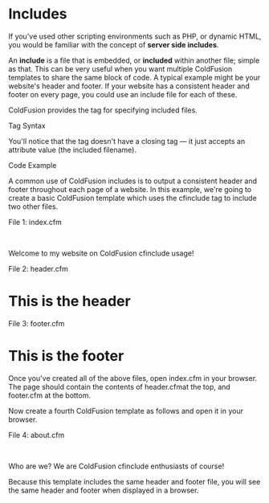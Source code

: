 # Includes

If you've used other scripting environments such as PHP, or dynamic HTML, you would be familiar with the concept of **server side includes**.

An **include** is a file that is embedded, or **included** within another file; simple as that. This can be very useful when you want multiple ColdFusion templates to share the same block of code. A typical example might be your website's header and footer. If your website has a consistent header and footer on every page, you could use an include file for each of these.

ColdFusion provides the <cfinclude> tag for specifying included files.

Tag Syntax

You'll notice that the <cfinclude> tag doesn't have a closing tag — it just accepts an attribute value (the included filename).


<cfinclude template="included_filename">
Code Example

A common use of ColdFusion includes is to output a consistent header and footer throughout each page of a website. In this example, we're going to create a basic ColdFusion template which uses the cfinclude tag to include two other files.

File 1: index.cfm


<cfinclude template="header.cfm">
​
<p>Welcome to my website on ColdFusion cfinclude usage!</p>
​
<cfinclude template="footer.cfm">
File 2: header.cfm


<h1>This is the header</h1>
File 3: footer.cfm


<h1>This is the footer</h1>
Once you've created all of the above files, open index.cfm in your browser. The page should contain the contents of header.cfmat the top, and footer.cfm at the bottom.

Now create a fourth ColdFusion template as follows and open it in your browser.

File 4: about.cfm


<cfinclude template="header.cfm">
​
<p>Who are we? We are ColdFusion cfinclude enthusiasts of course!</p>
​
<cfinclude template="footer.cfm">
Because this template includes the same header and footer file, you will see the same header and footer when displayed in a browser.